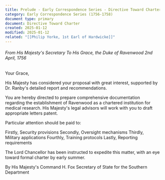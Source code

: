 ```yaml
---
title: Prelude - Early Correspondence Series - Directive Toward Charter
category: Early Correspondence Series (1756-1758)
document type: primary
document: Directive Toward Charter
created: 2025-01-12
modified: 2025-01-12
related: "[[Philip Yorke, 1st Earl of Hardwicke]]"
---
```

###### From His Majesty's Secretary To His Grace, the Duke of Ravenwood 2nd April, 1756

Your Grace,

His Majesty has considered your proposal with great interest, supported by Dr. Ranby's detailed report and recommendations.

You are hereby directed to prepare comprehensive documentation regarding the establishment of Ravenwood as a chartered institution for medical research. His Majesty's legal advisors will work with you to draft appropriate letters patent.

Particular attention should be paid to:

Firstly, Security provisions
Secondly, Oversight mechanisms
Thirdly, Military applications
Fourthly, Training protocols
Lastly, Reporting requirements

The Lord Chancellor has been instructed to expedite this matter, with an eye toward formal charter by early summer.

By His Majesty's Command
H. Fox
Secretary of State for the Southern Department